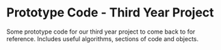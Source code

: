 # Prototype Code - Third Year Project
Some prototype code for our third year project to come back to for reference.
Includes useful algorithms, sections of code and objects.
